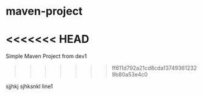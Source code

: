 # maven-project

<<<<<<< HEAD
=======
Simple Maven Project from dev1
>>>>>>> ff611d792a21cd8cda137493612329b80a53e4c0


sjjhkj
sjhksnkl
line1
